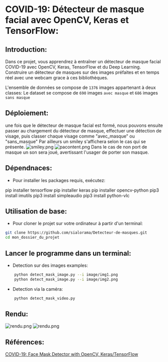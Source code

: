 # COVID-19: Détecteur de masque facial avec OpenCV, Keras et TensorFlow:

## Introduction:
Dans ce projet, vous apprendrez à entraîner un détecteur de masque facial COVID-19 avec OpenCV, Keras, TensorFlow et du Deep Learning.
Construire un détecteur de masques sur des images préfaites et en temps réel avec une webcam grace à ces bibliothèques.

L'ensemble de données se compose de ```1376``` images appartenant à deux classes:
Le dataset se compose de ```690``` images ```avec masque``` et ```686``` images ```sans masque```

## Déploiement:
une fois que le détecteur de masque facial est formé, nous pouvons ensuite passer au chargement du détecteur de masque, effectuer une détection de visage, puis classer chaque visage comme "avec_masque" ou "sans_masque"
Par ailleurs un smiley s'affichera selon le cas qui se présente.
![smiley.png](smiley.png) ![pacontent.png](pacontent.png)
Dans le cas de non port de masque un son sera joué, avertissant l'usager de porter son masque.

## Dépendnaces:
* Pour installer les packages requis, exécutez:

pip installer tensorflow
pip installer keras
pip installer opencv-python
pip3 install imutils
pip3 install simpleaudio
pip3 install python-vlc

## Utilisation de base:
* Pour cloner le projet sur votre ordinateur à partir d'un terminal:
```bash
git clone https://github.com/sialorama/Detecteur-de-masques.git
cd mon_dossier_du_projet
```

## Lancer le programme dans un terminal:

* Detection sur des images examples:
```bash
    python detect_mask_image.py --i image/img1.png
    python detect_mask_image.py --i image/img2.png
```
* Detection via la caméra:
```bash
    python detect_mask_video.py
```

## Rendu:
![rendu.png](rendu1.png)
![rendu.png](rendu2.png)

## Références:
[COVID-19: Face Mask Detector with OpenCV, Keras/TensorFlow](https://www.pyimagesearch.com/2020/05/04/covid-19-face-mask-detector-with-opencv-keras-tensorflow-and-deep-learning/)

